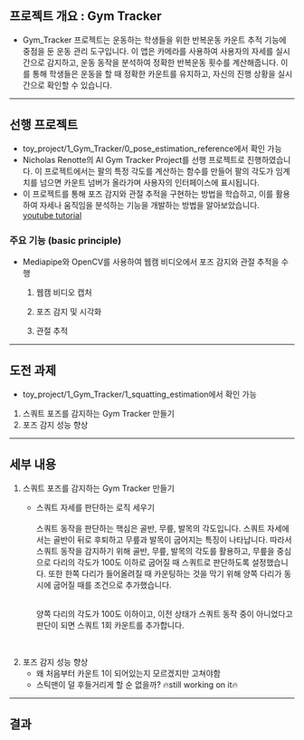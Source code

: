 ## 프로젝트 개요 : Gym Tracker
  
* Gym_Tracker 프로젝트는 운동하는 학생들을 위한 반복운동 카운트 추적 기능에 중점을 둔 운동 관리 도구입니다. 이 앱은 카메라를 사용하여 사용자의 자세를 실시간으로 감지하고, 운동 동작을 분석하여 정확한 반복운동 횟수를 계산해줍니다. 이를 통해 학생들은 운동을 할 때 정확한 카운트를 유지하고, 자신의 진행 상황을 실시간으로 확인할 수 있습니다.

-------------

## 선행 프로젝트
* toy_project/1_Gym_Tracker/0_pose_estimation_reference에서 확인 가능
* Nicholas Renotte의 AI Gym Tracker Project를 선행 프로젝트로 진행하였습니다. 이 프로젝트에서는 팔의 특정 각도를 계산하는 함수를 만들어 팔의 각도가 임계치를 넘으면 카운트 넘버가 올라가며 사용자의 인터페이스에 표시됩니다.
* 이 프로젝트를 통해 포즈 감지와 관절 추적을 구현하는 방법을 학습하고, 이를 활용하여 자세나 움직임을 분석하는 기능을 개발하는 방법을 알아보았습니다.</br>
[youtube tutorial](https://www.youtube.com/watch?v=06TE_U21FK4)

### 주요 기능 (basic principle)
- Mediapipe와 OpenCV를 사용하여 웹캠 비디오에서 포즈 감지와 관절 추적을 수행

    1. 웹캠 비디오 캡처
       
    2. 포즈 감지 및 시각화
       
    3. 관절 추적
  
    
   
-----------

## 도전 과제
* toy_project/1_Gym_Tracker/1_squatting_estimation에서 확인 가능

1. 스쿼트 포즈를 감지하는 Gym Tracker 만들기
2. 포즈 감지 성능 향상

----------

## 세부 내용 

1. 스쿼트 포즈를 감지하는 Gym Tracker 만들기 
   * 스쿼트 자세를 판단하는 로직 세우기  </br>
       </br> 스쿼트 동작을 판단하는 핵심은 골반, 무릎, 발목의 각도입니다. 스쿼트 자세에서는 골반이 뒤로 후퇴하고 무릎과 발목이 굽어지는 특징이 나타납니다.  따라서 스쿼트 동작을 감지하기 위해 골반, 무릎, 발목의 각도를 활용하고, 무릎을 중심으로 다리의 각도가 100도 이하로 굽어질 때 스쿼트로 판단하도록 설정했습니다. 또한 한쪽 다리가 들어올려질 때 카운팅하는 것을 막기 위해 양쪽 다리가 동시에 굽어질 때를 조건으로 추가했습니다.
      
      </br> 양쪽 다리의 각도가 100도 이하이고, 이전 상태가 스쿼트 동작 중이 아니었다고 판단이 되면 스쿼트 1회 카운트를 추가합니다.
</br> 
      

2. 포즈 감지 성능 향상
    * 왜 처음부터 카운트 1이 되어있는지 모르겠지만 고쳐야함
    * 스틱맨이 덜 후들거리게 할 순 없을까?
      🔥still working on it🔥
   

---------------
## 결과

